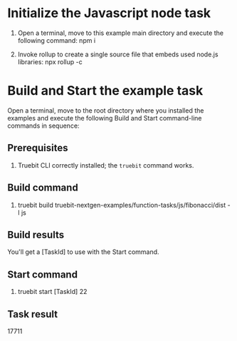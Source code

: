 # Initialize the Javascript node task

1. Open a terminal, move to this example main directory and execute the following command:
npm i

2. Invoke rollup to create a single source file that embeds used node.js libraries:
npx rollup -c

# Build and Start the example task

Open a terminal, move to the root directory where you installed the examples and execute the following Build and Start command-line commands in sequence:

## Prerequisites

1. Truebit CLI correctly installed; the `truebit` command works.

## Build command

1. truebit build truebit-nextgen-examples/function-tasks/js/fibonacci/dist -l js

## Build results

You'll get a [TaskId] to use with the Start command.

## Start command

1. truebit start [TaskId] 22

## Task result

17711

